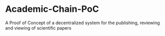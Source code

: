 # Academic-Chain-PoC
A Proof of Concept of a decentralized system for the publishing, reviewing and viewing of scientific papers
